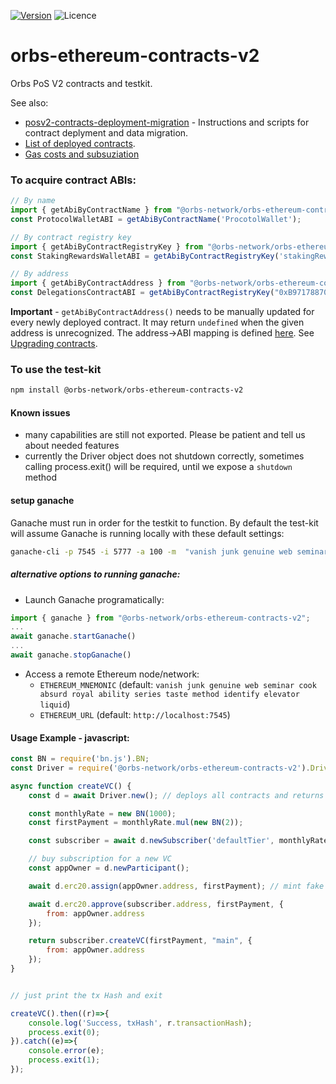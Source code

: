 [![Version](https://img.shields.io/npm/v/@orbs-network/orbs-ethereum-contracts-v2)](https://www.npmjs.com/package/@orbs-network/orbs-ethereum-contracts-v2)
![Licence](https://img.shields.io/npm/l/@orbs-network/orbs-ethereum-contracts-v2)
# orbs-ethereum-contracts-v2
Orbs PoS V2 contracts and testkit.

See also:
- [posv2-contracts-deployment-migration](https://github.com/orbs-network/posv2-contracts-deployment-migration) - Instructions and scripts for contract deplyment and data migration.
- [List of deployed contracts](https://github.com/orbs-network/posv2-contracts-deployment-migration/blob/master/DEPLOYED_CONTRACTS.md).
- [Gas costs and subsuziation](https://github.com/orbs-network/orbs-ethereum-contracts-v2/blob/master/GAS.md)

### To acquire contract ABIs:
```javascript
// By name
import { getAbiByContractName } from "@orbs-network/orbs-ethereum-contracts-v2";
const ProtocolWalletABI = getAbiByContractName('ProcotolWallet');

// By contract registry key
import { getAbiByContractRegistryKey } from "@orbs-network/orbs-ethereum-contracts-v2";
const StakingRewardsWalletABI = getAbiByContractRegistryKey('stakingRewardsWallet');

// By address
import { getAbiByContractAddress } from "@orbs-network/orbs-ethereum-contracts-v2";
const DelegationsContractABI = getAbiByContractRegistryKey("0xB97178870F39d4389210086E4BcaccACD715c71d");
```
**Important** - `getAbiByContractAddress()` needs to be manually updated for every newly deployed contract. It may return `undefined` when the given address is unrecognized. The address->ABI mapping is defined [here](https://github.com/orbs-network/orbs-ethereum-contracts-v2/blob/master/deployed-contracts.ts). See [Upgrading contracts](https://github.com/orbs-network/posv2-contracts-deployment-migration#upgrading-contracts). 

### To use the test-kit 
```bash
npm install @orbs-network/orbs-ethereum-contracts-v2
```

#### Known issues
- many capabilities are still not exported. Please be patient and tell us about needed features
- currently the Driver object does not shutdown correctly, sometimes calling process.exit() will be required, until we expose a `shutdown` method

#### setup ganache
Ganache must run in order for the testkit to function.
By default the test-kit will assume Ganache is running locally with these default settings: 
```bash
ganache-cli -p 7545 -i 5777 -a 100 -m  "vanish junk genuine web seminar cook absurd royal ability series taste method identify elevator liquid"
```

##### alternative options to running ganache:
- Launch Ganache programatically: 
```javascript
import { ganache } from "@orbs-network/orbs-ethereum-contracts-v2";
...
await ganache.startGanache()
...
await ganache.stopGanache()
```
- Access a remote Ethereum node/network:
  - `ETHEREUM_MNEMONIC` (default: `vanish junk genuine web seminar cook absurd royal ability series taste method identify elevator liquid`)
  - `ETHEREUM_URL` (default: `http://localhost:7545`)

#### Usage Example - javascript:

```javascript
const BN = require('bn.js').BN;
const Driver = require('@orbs-network/orbs-ethereum-contracts-v2').Driver;

async function createVC() {
    const d = await Driver.new(); // deploys all contracts and returns a driver object

    const monthlyRate = new BN(1000);
    const firstPayment = monthlyRate.mul(new BN(2));

    const subscriber = await d.newSubscriber('defaultTier', monthlyRate);

    // buy subscription for a new VC
    const appOwner = d.newParticipant();

    await d.erc20.assign(appOwner.address, firstPayment); // mint fake ORBS

    await d.erc20.approve(subscriber.address, firstPayment, {
        from: appOwner.address
    });

    return subscriber.createVC(firstPayment, "main", {
        from: appOwner.address
    });
}


// just print the tx Hash and exit

createVC().then((r)=>{
    console.log('Success, txHash', r.transactionHash);
    process.exit(0);
}).catch((e)=>{
    console.error(e);
    process.exit(1);
});
```
